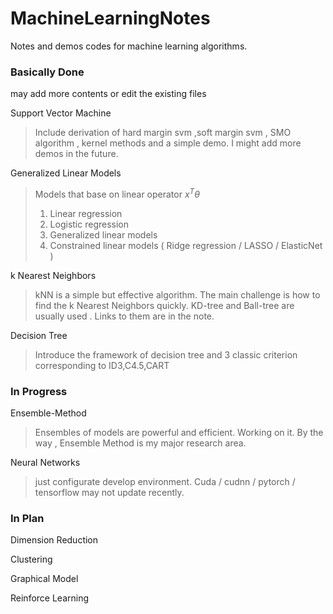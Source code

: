 # MachineLearningNotes
Notes and demos codes for machine learning algorithms.

### Basically Done
may add more contents or edit the existing files

Support Vector Machine
> Include derivation of hard margin svm ,soft margin svm , SMO algorithm , kernel methods and a simple demo. I might add more demos in the future.

Generalized Linear Models
> Models that base on linear operator $x^T \theta$
> 1. Linear regression
> 2. Logistic regression
> 3. Generalized linear models
> 4. Constrained linear models ( Ridge regression / LASSO / ElasticNet )

k Nearest Neighbors
> kNN is a simple but effective algorithm. The main challenge is how to find the k Nearest Neighbors quickly. KD-tree and Ball-tree are usually used . Links to them are in the note.

Decision Tree
> Introduce the framework of decision tree and 3 classic criterion corresponding to ID3,C4.5,CART


### In Progress

Ensemble-Method
> Ensembles of models are powerful and efficient. Working on it.
> By the way , Ensemble Method is my major research area.

Neural Networks
> just configurate develop environment. Cuda / cudnn / pytorch / tensorflow
> may not update recently.

### In Plan

Dimension Reduction

Clustering

Graphical Model

Reinforce Learning